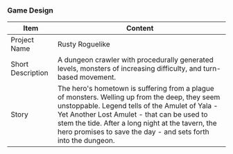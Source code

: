 ### Game Design

| Item | Content |
| --- | --- |
| Project Name | Rusty Roguelike |
| Short Description | A dungeon crawler with procedurally generated levels, monsters of increasing difficulty, and turn-based movement. |
| Story | The hero's hometown is suffering from a plague of monsters. Welling up from the deep, they seem unstoppable. Legend tells of the Amulet of Yala - Yet Another Lost Amulet - that can be used to stem the tide. After a long night at the tavern, the hero promises to save the day - and sets forth into the dungeon. |

